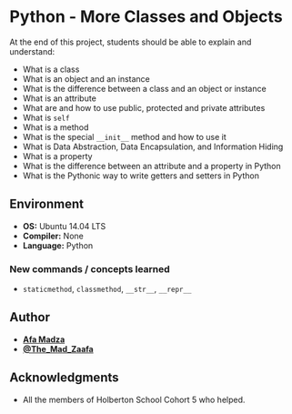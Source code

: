# Python - More Classes and Objects
At the end of this project, students should be able to explain and understand:

* What is a class
* What is an object and an instance
* What is the difference between a class and an object or instance
* What is an attribute
* What are and how to use public, protected and private attributes
* What is ``self``
* What is a method
* What is the special ``__init__`` method and how to use it
* What is Data Abstraction, Data Encapsulation, and Information Hiding
* What is a property
* What is the difference between an attribute and a property in Python
* What is the Pythonic way to write getters and setters in Python

## Environment

* __OS:__ Ubuntu 14.04 LTS
* __Compiler:__ None
* __Language:__ Python

### New commands / concepts learned

* ``staticmethod``, ``classmethod``, ``__str__``, ``__repr__``

## Author

* [**Afa Madza**](https://github.com/AfaMadza)
* [**@The_Mad_Zaafa**](https://twitter.com/The_Mad_Zaafa)

## Acknowledgments
* All the members of Holberton School Cohort 5 who helped.